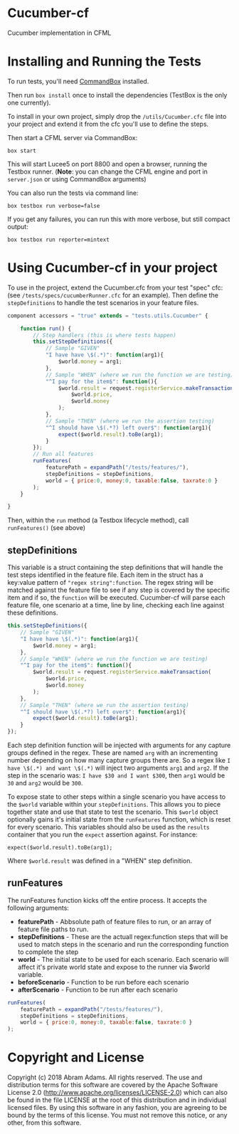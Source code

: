 # Cucumber-cf
Cucumber implementation in CFML

# Installing and Running the Tests

To run tests, you'll need [CommandBox](https://www.ortussolutions.com/products/commandbox) installed.

Then run `box install` once to install the dependencies (TestBox is the only one currently).

To install in your own project, simply drop the `/utils/Cucumber.cfc` file into your project and extend it from the cfc you'll use to define the steps.

Then start a CFML server via CommandBox:

`box start`

This will start Lucee5 on port 8800 and open a browser, running the Testbox runner. (__Note__: you can change the CFML engine and port in `server.json` or using CommandBox arguments)

You can also run the tests via command line:

`box testbox run verbose=false`

If you get any failures, you can run this with more verbose, but still compact output:

`box testbox run reporter=mintext`

# Using Cucumber-cf in your project
To use in the project, extend the Cucumber.cfc from your test "spec" cfc: (see `/tests/specs/cucumberRunner.cfc` for an example).  Then define the `stepDefinitions` to handle the test scenarios in your feature files.
```javascript
component accessors = "true" extends = "tests.utils.Cucumber" {

    function run() {
        // Step handlers (this is where tests happen)
        this.setStepDefinitions({
            // Sample "GIVEN"
            "I have have \$(.*)": function(arg1){
                $world.money = arg1;
            },
            // Sample "WHEN" (where we run the function we are testing)
            "^I pay for the item$": function(){
                $world.result = request.registerService.makeTransaction(
                    $world.price,
                    $world.money
                );
            },
            // Sample "THEN" (where we run the assertion testing)
            "^I should have \$(.*?) left over$": function(arg1){
                expect($world.result).toBe(arg1);
            }
        });
        // Run all features
        runFeatures(
            featurePath = expandPath("/tests/features/"),
            stepDefinitions = stepDefinitions,
            world = { price:0, money:0, taxable:false, taxrate:0 }
        );
    }

}
```

Then, within the `run` method (a Testbox lifecycle method), call `runFeatures()` (see above)

## stepDefinitions
This variable is a struct containing the step definitions that will handle the test steps identified in the feature file.  Each item in the struct has a key:value pattern of `"regex string":function`.  The regex string will be matched against the feature file to see if any step is covered by the specific item and if so, the `function` will be executed.  Cucumber-cf will parse each feature file, one scenario at a time, line by line, checking each line against these definitions.
```javascript
this.setStepDefinitions({
    // Sample "GIVEN"
    "I have have \$(.*)": function(arg1){
        $world.money = arg1;
    },
    // Sample "WHEN" (where we run the function we are testing)
    "^I pay for the item$": function(){
        $world.result = request.registerService.makeTransaction(
            $world.price,
            $world.money
        );
    },
    // Sample "THEN" (where we run the assertion testing)
    "^I should have \$(.*?) left over$": function(arg1){
        expect($world.result).toBe(arg1);
    }
});
```
Each step definition function will be injected with arguments for any capture groups defined in the regex.  These are named `arg` with an incrementing number depending on how many capture groups there are.  So a regex like `I have \$(.*) and want \$(.*)` will inject two arguments `arg1` and `arg2`.  If the step in the scenario was: `I have $30 and I want $300`, then `arg1` would be `30` and `arg2` would be `300`.

To expose state to other steps within a single scenario you have access to the `$world` variable within your `stepDefinitions`.  This allows you to piece together state and use that state to test the scenario.  This `$world` object optionally gains it's initial state from the `runFeatures` function, which is reset for every scenario. This variables should also be used as the `results` container that you run the `expect` assertion against.  For instance:
```
expect($world.result).toBe(arg1);
```
Where `$world.result` was defined in a "WHEN" step definition.

## runFeatures
The runFeatures function kicks off the entire process.  It accepts the following arguments:

 * __featurePath__ - Abbsolute path of feature files to run, or an array of feature file paths to run.
 * __stepDefinitions__ - These are the actuall regex:function steps that will be used to match steps in the scenario and run the corresponding function to complete the step
 * __world__ - The initial state to be used for each scenario.  Each scenario will affect it's private world state and expose to the runner via $world variable.
 * __beforeScenario__ - Function to be run before each scenario
 * __afterScenario__ - Function to be run after each scenario

```javascript
runFeatures(
    featurePath = expandPath("/tests/features/"),
    stepDefinitions = stepDefinitions,
    world = { price:0, money:0, taxable:false, taxrate:0 }
);
```
# Copyright and License

Copyright (c) 2018 Abram Adams. All rights reserved.
The use and distribution terms for this software are covered by the Apache Software License 2.0 (http://www.apache.org/licenses/LICENSE-2.0) which can also be found in the file LICENSE at the root of this distribution and in individual licensed files.
By using this software in any fashion, you are agreeing to be bound by the terms of this license. You must not remove this notice, or any other, from this software.